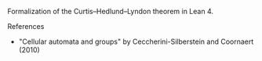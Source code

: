 Formalization of the Curtis–Hedlund–Lyndon theorem in Lean 4.

References

- "Cellular automata and groups" by Ceccherini-Silberstein and Coornaert (2010)